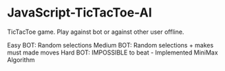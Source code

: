 # JavaScript-TicTacToe-AI
TicTacToe game. Play against bot or against other user offline.

Easy BOT: Random selections
Medium BOT: Random selections + makes must made moves
Hard BOT: IMPOSSIBLE to beat - Implemented MiniMax Algorithm
